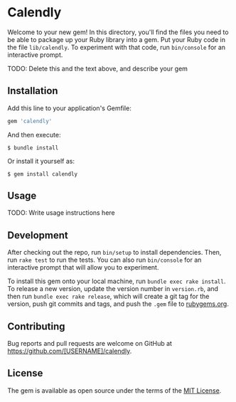 # Calendly

Welcome to your new gem! In this directory, you'll find the files you need to be able to package up your Ruby library into a gem. Put your Ruby code in the file `lib/calendly`. To experiment with that code, run `bin/console` for an interactive prompt.

TODO: Delete this and the text above, and describe your gem

## Installation

Add this line to your application's Gemfile:

```ruby
gem 'calendly'
```

And then execute:

    $ bundle install

Or install it yourself as:

    $ gem install calendly

## Usage

TODO: Write usage instructions here

## Development

After checking out the repo, run `bin/setup` to install dependencies. Then, run `rake test` to run the tests. You can also run `bin/console` for an interactive prompt that will allow you to experiment.

To install this gem onto your local machine, run `bundle exec rake install`. To release a new version, update the version number in `version.rb`, and then run `bundle exec rake release`, which will create a git tag for the version, push git commits and tags, and push the `.gem` file to [rubygems.org](https://rubygems.org).

## Contributing

Bug reports and pull requests are welcome on GitHub at https://github.com/[USERNAME]/calendly.


## License

The gem is available as open source under the terms of the [MIT License](https://opensource.org/licenses/MIT).

